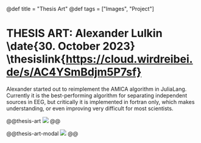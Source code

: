 @def title = "Thesis Art"
@def tags = ["Images", "Project"]

# THESIS ART: Alexander Lulkin \date{30. October  2023} \thesislink{https://cloud.wirdreibei.de/s/AC4YSmBdjm5P7sf}

Alexander started out to reimplement the AMICA algorithm in JuliaLang. Currently it is the best-performing algorithm for separating independent sources in EEG, but critically it is implemented in fortran only, which makes understanding, or even improving very difficult for most scientists.

@@thesis-art
![](/assets/thesis-art/a2_alexander.jpg)
@@

@@thesis-art-modal
![](/assets/thesis-art/a2_alexander.jpg)
@@

